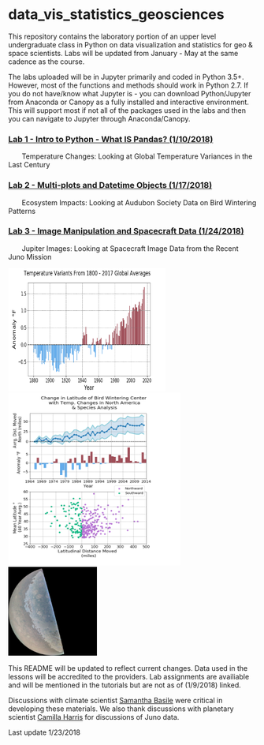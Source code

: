 # data_vis_statistics_geosciences
This repository contains the laboratory portion of an upper level undergraduate class in Python on data visualization and 
statistics for geo &amp; space scientists. Labs will be updated from January - May at the same cadence as the course.

The labs uploaded will be in Jupyter primarily and coded in Python 3.5+. However, most of the functions and methods should work in Python 2.7. If you do not have/know what Jupyter is - you can download Python/Jupyter from Anaconda or Canopy as a fully installed and interactive environment. This will support most if not all of the packages used in the labs and then you can navigate to Jupyter through Anaconda/Canopy.

### [Lab 1 - Intro to Python - What IS Pandas? (1/10/2018)](https://github.com/astro-abby/data_vis_statistics_geosciences/blob/master/Lab1/Lab1_ClimaticAverages_GlobalTemperatures.ipynb)
&nbsp;&nbsp;&nbsp;&nbsp;&nbsp;&nbsp; Temperature Changes: Looking at Global Temperature Variances in the Last Century 


### [Lab 2 - Multi-plots and Datetime Objects (1/17/2018)](https://github.com/astro-abby/data_vis_statistics_geosciences/blob/master/Lab2/Lab2_BirdRanges.ipynb)
&nbsp;&nbsp;&nbsp;&nbsp;&nbsp;&nbsp; Ecosystem Impacts: Looking at Audubon Society Data on Bird Wintering Patterns 

### [Lab 3 - Image Manipulation and Spacecraft Data (1/24/2018)](https://github.com/astro-abby/data_vis_statistics_geosciences/blob/master/Lab3/Lab3_JupiterFlyBy.ipynb)  
&nbsp;&nbsp;&nbsp;&nbsp;&nbsp;&nbsp; Jupiter Images: Looking at Spacecraft Image Data from the Recent Juno Mission  


<img src="./Lab1/Figures/Example_TempVariants_GlobalYearlyAverages.png" alt="Drawing1" width="320px" height="250px"/><img src="./Lab2/Figures/LatitudeBirds_NorthAmerica_TempAnomalies.png" alt="Drawing2" width="350px" height="350px"/><img src="./Lab3/FinalPNGs/augmentedProject.png" alt="Drawing3" width="180px" height="180px"/>


This README will be updated to reflect current changes. Data used in the lessons will be accredited to the providers. Lab assignments are availiable and will be mentioned in the tutorials but are not as of (1/9/2018) linked. 

Discussions with climate scientist [Samantha Basile](http://clasp.engin.umich.edu/people/sjbasile/GSTUDENT) were critical in developing these materials. We also thank discussions with planetary scientist [Camilla Harris](https://github.com/cdkharris) for discussions of Juno data. 

Last update 1/23/2018
